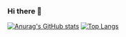 ### Hi there 👋

[![Anurag's GitHub stats](https://github-readme-stats.vercel.app/api?username=amoralchik&theme=radical&show_icons=true&count_private=true)](https://github.com/anuraghazra/github-readme-stats)
[![Top Langs](https://github-readme-stats.vercel.app/api/top-langs/?username=amoralchik&theme=radical&show_icons=true&layout=compact)](https://github.com/anuraghazra/github-readme-stats)
<!--
**Amoralchik/Amoralchik** is a ✨ _special_ ✨ repository because its `README.md` (this file) appears on your GitHub profile.

Here are some ideas to get you started:

- 🔭 I’m currently working on ...
- 🌱 I’m currently learning ...
- 👯 I’m looking to collaborate on ...
- 🤔 I’m looking for help with ...
- 💬 Ask me about ...
- 📫 How to reach me: ...
- 😄 Pronouns: ...
- ⚡ Fun fact: ...
-->
